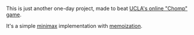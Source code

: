 This is just another one-day project, made to beat [UCLA's online "Chomp" game](https://www.math.ucla.edu/~tom/Games/chomp.html).

It's a simple [minimax](https://en.wikipedia.org/wiki/Minimax) implementation with [memoization](https://en.wikipedia.org/wiki/Memoization).
